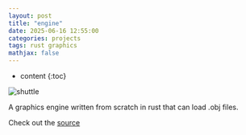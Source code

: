 ```yaml
---
layout: post
title: "engine"
date: 2025-06-16 12:55:00
categories: projects
tags: rust graphics
mathjax: false
---
```

* content
{:toc}

![shuttle](../../../../images/shuttle-small.gif) 

A graphics engine written from scratch in rust that can load .obj files.





Check out the [source](https://github.com/CygnusX-26/engine)